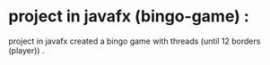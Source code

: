 # project in javafx (bingo-game) :
project in javafx  created a bingo game with threads (until 12 borders (player)) .

